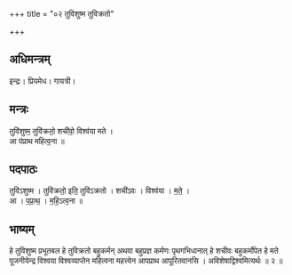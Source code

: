 +++
title = "०२ तुविशुष्म तुविक्रतो"

+++
## अधिमन्त्रम्
इन्द्रः। प्रियमेध। गायत्री।

## मन्त्रः
तुवि॑शुष्म॒ तुवि॑क्रतो॒ शची॑वो॒ विश्व॑या मते ।  
आ प॑प्राथ महित्व॒ना ॥

## पदपाठः
तुवि॑ऽशुष्म । तुवि॑क्रतो॒ इति॒ तुवि॑ऽक्रतो । शची॑ऽवः । विश्व॑या । म॒ते॒ ।  
आ । प॒प्रा॒थ॒ । म॒हि॒ऽत्व॒ना ॥

## भाष्यम्
हे तुविशुष्म प्रभूतबल हे तुविक्रतो बहुकर्मन् अथवा बहुप्रज्ञ कर्मणः पृथगभिधानात् हे शचीवः बहुकर्मोपेत हे मते पूजनीयेन्द्र विश्वया विश्वव्याप्तेन महित्वना महत्त्वेन आपप्राथ आपूरितवानसि । अविशेषाद्विश्वमित्यर्थः ॥ २ ॥
